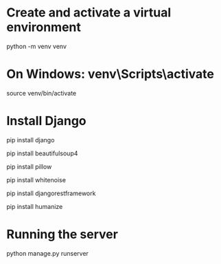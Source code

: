# Create and activate a virtual environment
python -m venv venv

# On Windows: venv\Scripts\activate
source venv/bin/activate

# Install Django
pip install django


pip install beautifulsoup4

pip install pillow


pip install whitenoise


pip install djangorestframework


pip install humanize



# Running the server 
python manage.py runserver